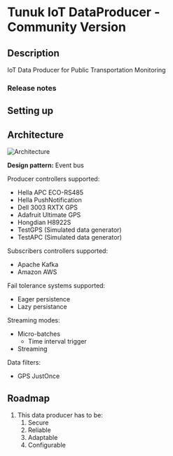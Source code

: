 # Tunuk IoT DataProducer - Community Version
## Description
IoT Data Producer for Public Transportation Monitoring

### Release notes


## Setting up

## Architecture
![Architecture](https://user-images.githubusercontent.com/18171087/124397284-4987ae80-dccc-11eb-9790-fc810cf2ad63.png)

**Design pattern:** Event bus

Producer controllers supported:
* Hella APC ECO-RS485
* Hella PushNotification
* Dell 3003 RXTX GPS
* Adafruit Ultimate GPS
* Hongdian H8922S
* TestGPS (Simulated data generator)
* TestAPC (Simulated data generator)

Subscribers controllers supported:
* Apache Kafka
* Amazon AWS

Fail tolerance systems supported:
* Eager persistence
* Lazy persistance

Streaming modes:
* Micro-batches
  * Time interval trigger
* Streaming


Data filters:
* GPS JustOnce

## Roadmap
1. This data producer has to be:
   1. Secure
   2. Reliable
   3. Adaptable
   4. Configurable
